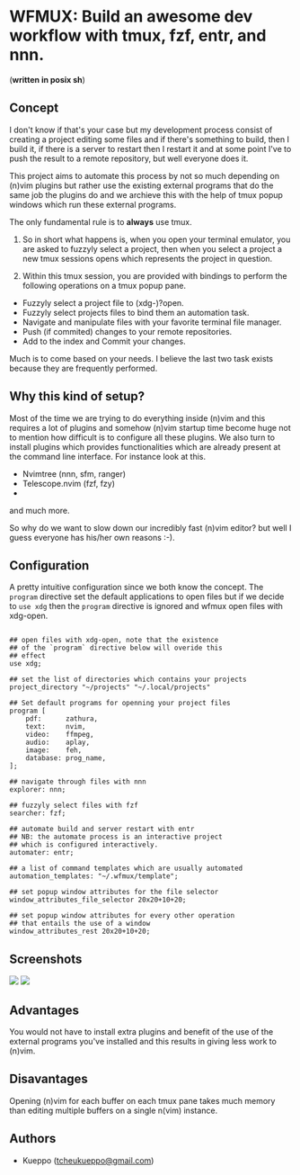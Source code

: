 # WFMUX: Build an awesome dev workflow with tmux, fzf, entr, and nnn.

(**written in posix sh**)

## Concept

I don't know if that's your case but my development process consist of creating a project
editing some files and if there's something to build, then I build it, if there is a server
to restart then I restart it and at some point I've to push the result to a remote repository,
but well everyone does it.

This project aims to automate this process by not so much depending on (n)vim plugins but
rather use the existing external programs that do the same job the plugins do and we archieve
this with the help of tmux popup windows which run these external programs.

The only fundamental rule is to **always** use tmux.

1. So in short what happens is, when you open your terminal emulator, you are asked to fuzzyly
select a project, then when you select a project a new tmux sessions opens which represents
the project in question.

2. Within this tmux session, you are provided with bindings to perform the following operations on
a tmux popup pane.

- Fuzzyly select a project file to (xdg-)?open.
- Fuzzyly select projects files to bind them an automation task.
- Navigate and manipulate files with your favorite terminal file manager.
- Push (if commited) changes to your remote repositories.
- Add to the index and Commit your changes.

Much is to come based on your needs. I believe the last two task exists because they are
frequently performed.

## Why this kind of setup?

Most of the time we are trying to do everything inside (n)vim and this requires a lot
of plugins and somehow (n)vim startup time become huge not to mention how difficult is
to configure all these plugins. We also turn to install plugins which provides 
functionalities which are already present at the command line interface. For instance
look at this.

- Nvimtree (nnn, sfm, ranger)
- Telescope.nvim (fzf, fzy)
- 

and much more.

So why do we want to slow down our incredibly fast (n)vim editor? but well I guess
everyone has his/her own reasons :-).

## Configuration

A pretty intuitive configuration since we both know the concept.
The `program` directive set the default applications to open files but
if we decide to `use xdg` then the `program` directive is ignored and
wfmux open files with xdg-open.

```

## open files with xdg-open, note that the existence
## of the `program` directive below will overide this
## effect
use xdg;

## set the list of directories which contains your projects
project_directory "~/projects" "~/.local/projects"

## Set default programs for openning your project files
program [
	pdf:      zathura,
	text:     nvim,
	video:    ffmpeg,
	audio:    aplay,
	image:    feh,
	database: prog_name,
];

## navigate through files with nnn
explorer: nnn;

## fuzzyly select files with fzf
searcher: fzf;

## automate build and server restart with entr
## NB: the automate process is an interactive project
## which is configured interactively.
automater: entr;

## a list of command templates which are usually automated
automation_templates: "~/.wfmux/template";

## set popup window attributes for the file selector
window_attributes_file_selector 20x20+10+20;

## set popup window attributes for every other operation
## that entails the use of a window
window_attributes_rest 20x20+10+20;

```

## Screenshots

![](./screenshots/nvim1.png)
![](./screenshots/nvim2.png)

## Advantages

You would not have to install extra plugins and benefit of the use of the external
programs you've installed and this results in giving less work to (n)vim.

## Disavantages

Opening (n)vim for each buffer on each tmux pane takes much memory than editing
multiple buffers on a single n(vim) instance.

## Authors

- Kueppo (tcheukueppo@gmail.com)
